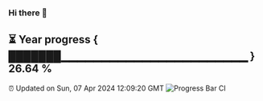 ### Hi there 👋
⏳ Year progress { ███████▁▁▁▁▁▁▁▁▁▁▁▁▁▁▁▁▁▁▁▁▁▁▁ } 26.64 %
---
⏰ Updated on Sun, 07 Apr 2024 12:09:20 GMT
![Progress Bar CI](https://github.com/Moyi321/Moyi321/workflows/Progress%20Bar%20CI/badge.svg)
